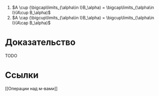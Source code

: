 1. $A \cup (\bigcap\limits_{\alpha\in I}B_\alpha) = \bigcap\limits_{\alpha\in I}(A\cup B_\alpha)$
2. $A \cap (\bigcup\limits_{\alpha\in I}B_\alpha) = \bigcup\limits_{\alpha\in I}(A\cap B_\alpha)$

# Доказательство
TODO

# Ссылки
[[Операции над м-вами]]
